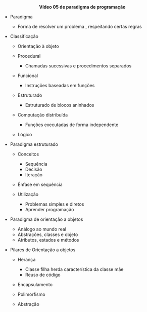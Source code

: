 <center><b>Vídeo 05 de paradigma de programação</b></center> 



- Paradigma

  - Forma de resolver um problema , respeitando certas regras

- Classificação

  - Orientação à objeto
  - Procedural
    - Chamadas sucessivas e procedimentos separados

  - Funcional
    - Instruções baseadas em funções

  - Estruturado
    - Estruturado de blocos aninhados

  - Computação distribuída
    - Funções executadas de forma independente

  - Lógico

- Paradigma estruturado

  - Conceitos
    - Sequência
    - Decisão
    - Iteração

  - Ênfase em sequência
  - Utilização
    - Problemas simples e diretos
    - Aprender programação

- Paradigma de orientação a objetos

  - Análogo ao mundo real
  - Abstrações, classes e objeto
  - Atributos, estados e métodos

- Pilares de Orientação a objetos

  - Herança
    - Classe filha herda característica da classe mãe
    - Reuso de código

  - Encapsulamento
  - Polimorfismo
  - Abstração

  

